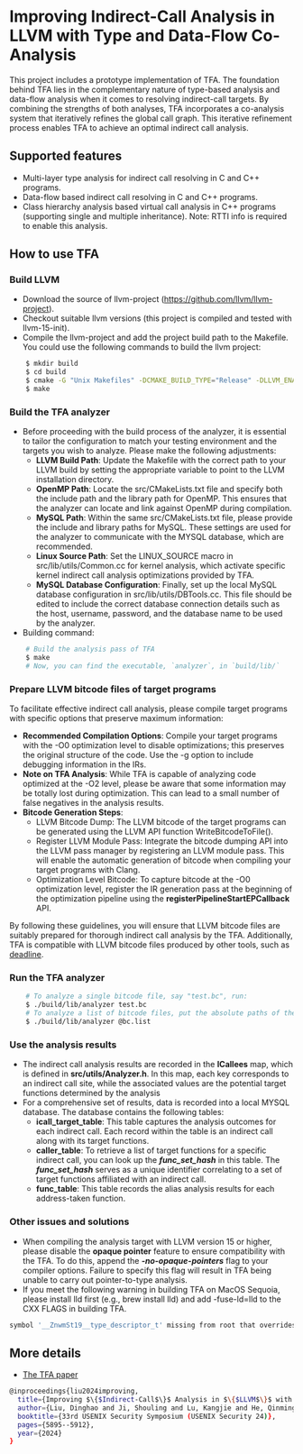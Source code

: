 # Improving Indirect-Call Analysis in LLVM with Type and Data-Flow Co-Analysis

This project includes a prototype implementation of TFA. The foundation behind TFA lies in the complementary nature of type-based analysis and data-flow analysis when it comes to resolving indirect-call targets. By combining the strengths of both analyses, TFA incorporates a co-analysis system that iteratively refines the global call graph. This iterative refinement process enables TFA to achieve an optimal indirect call analysis. 

## Supported features 
* Multi-layer type analysis for indirect call resolving in C and C++ programs.
* Data-flow based indirect call resolving in C and C++ programs.
* Class hierarchy analysis based virtual call analysis in C++ programs (supporting single and multiple inheritance). Note: RTTI info is required to enable this analysis.

## How to use TFA

### Build LLVM 
* Download the source of llvm-project (https://github.com/llvm/llvm-project).
* Checkout suitable llvm versions (this project is compiled and tested with llvm-15-init).
* Compile the llvm-project and add the project build path to the Makefile.
  You could use the following commands to build the llvm project:
```sh 
    $ mkdir build
    $ cd build
    $ cmake -G "Unix Makefiles" -DCMAKE_BUILD_TYPE="Release" -DLLVM_ENABLE_PROJECTS="clang;clang-tools-extra;lld;lldb;openmp" -DLLVM_ENABLE_RUNTIMES="libcxx;libcxxabi" ../llvm
	$ make 
```

### Build the TFA analyzer 
* Before proceeding with the build process of the analyzer, it is essential to tailor the configuration to match your testing environment and the targets you wish to analyze. Please make the following adjustments:
    * **LLVM Build Path**: Update the Makefile with the correct path to your LLVM build by setting the appropriate variable to point to the LLVM installation directory.
    * **OpenMP Path**: Locate the src/CMakeLists.txt file and specify both the include path and the library path for OpenMP. This ensures that the analyzer can locate and link against OpenMP during compilation.
    * **MySQL Path**:  Within the same src/CMakeLists.txt file, please provide the include and library paths for MySQL. These settings are used for the analyzer to communicate with the MYSQL database, which are recommended.
    * **Linux Source Path**: Set the LINUX_SOURCE macro in src/lib/utils/Common.cc for kernel analysis, which activate specific kernel indirect call analysis optimizations provided by TFA.
    * **MySQL Database Configuration**: Finally, set up the local MySQL database configuration in src/lib/utils/DBTools.cc. This file should be edited to include the correct database connection details such as the host, username, password, and the database name to be used by the analyzer.
* Building command:
```sh 
	# Build the analysis pass of TFA 
	$ make 
	# Now, you can find the executable, `analyzer`, in `build/lib/`
```
 
### Prepare LLVM bitcode files of target programs

To facilitate effective indirect call analysis, please compile target programs with specific options that preserve maximum information:
* **Recommended Compilation Options**: Compile your target programs with the -O0 optimization level to disable optimizations; this preserves the original structure of the code. Use the -g option to include debugging information in the IRs.
* **Note on TFA Analysis**: While TFA is capable of analyzing code optimized at the -O2 level, please be aware that some information may be totally lost during optimization. This can lead to a small number of false negatives in the analysis results.
* **Bitcode Generation Steps**:
    * LLVM Bitcode Dump: The LLVM bitcode of the target programs can be generated using the LLVM API function WriteBitcodeToFile().
    * Register LLVM Module Pass: Integrate the bitcode dumping API into the LLVM pass manager by registering an LLVM module pass. This will enable the automatic generation of bitcode when compiling your target programs with Clang.
    * Optimization Level Bitcode: To capture bitcode at the -O0 optimization level, register the IR generation pass at the beginning of the optimization pipeline using the **registerPipelineStartEPCallback** API.

By following these guidelines, you will ensure that LLVM bitcode files are suitably prepared for thorough indirect call analysis by the TFA. Additionally, TFA is compatible with LLVM bitcode files produced by other tools, such as [deadline](https://github.com/sslab-gatech/deadline).

### Run the TFA analyzer
```sh
	# To analyze a single bitcode file, say "test.bc", run:
	$ ./build/lib/analyzer test.bc
	# To analyze a list of bitcode files, put the absolute paths of the bitcode files in a file, say "bc.list", then run:
	$ ./build/lib/analyzer @bc.list
```

### Use the analysis results
* The indirect call analysis results are recorded in the **ICallees** map, which is defined in **src/utils/Analyzer.h**. In this map, each key corresponds to an indirect call site, while the associated values are the potential target functions determined by the analysis
* For a comprehensive set of results, data is recorded into a local MYSQL database. The database contains the following tables:
    * **icall_target_table**: This table captures the analysis outcomes for each indirect call. Each record within the table is an indirect call along with its target functions.
    * **caller_table**: To retrieve a list of target functions for a specific indirect call, you can look up the ***func_set_hash*** in this table. The ***func_set_hash*** serves as a unique identifier correlating to a set of target functions affiliated with an indirect call.
    * **func_table**: This table records the alias analysis results for each address-taken function.

### Other issues and solutions
* When compiling the analysis target with LLVM version 15 or higher, please disable the **opaque pointer** feature to ensure compatibility with the TFA. To do this, append the ***-no-opaque-pointers*** flag to your compiler options. Failure to specify this flag will result in TFA being unable to carry out pointer-to-type analysis. 
* If you meet the following warning in building TFA on MacOS Sequoia, please install lld first (e.g., brew install lld) and add -fuse-ld=lld to the CXX FLAGS in building TFA.
```sh
symbol '__ZnwmSt19__type_descriptor_t' missing from root that overrides /usr/lib/libc++abi.dylib. Use of that symbol in ... is being set to 0xBAD4007.
```

## More details

* [The TFA paper](https://www.usenix.org/system/files/usenixsecurity24-liu-dinghao-improving.pdf)

```sh
@inproceedings{liu2024improving,
  title={Improving $\{$Indirect-Call$\}$ Analysis in $\{$LLVM$\}$ with Type and $\{$Data-Flow$\}$$\{$Co-Analysis$\}$},
  author={Liu, Dinghao and Ji, Shouling and Lu, Kangjie and He, Qinming},
  booktitle={33rd USENIX Security Symposium (USENIX Security 24)},
  pages={5895--5912},
  year={2024}
}
```
